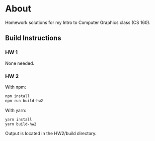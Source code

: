# About

Homework solutions for my Intro to Computer Graphics class (CS 160).

## Build Instructions

### HW 1

None needed.

### HW 2

With npm:

```sh
npm install
npm run build-hw2
```

With yarn:

```sh
yarn install
yarn build-hw2
```

Output is located in the HW2/build directory.